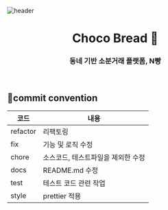 ![header](https://capsule-render.vercel.app/api?type=wave&color=5C36EE&height=150&section=header)

<div align="center">
<h1>Choco Bread 🥐</h1>
  <h3>동네 기반 소분거래 플랫폼, N빵</h3>
<br/>
</div>

## 📌commit convention
코드|내용|
---|---|
refactor|리팩토링|
fix|기능 및 로직 수정|
chore|소스코드, 테스트파일을 제외한 수정|
docs|README.md 수정|
test|테스트 코드 관련 작업|
style|prettier 적용|
